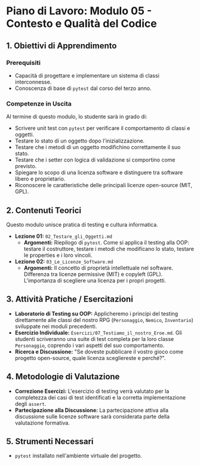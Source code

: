 # Piano di Lavoro: Modulo 05 - Contesto e Qualità del Codice

## 1. Obiettivi di Apprendimento

### Prerequisiti
*   Capacità di progettare e implementare un sistema di classi interconnesse.
*   Conoscenza di base di `pytest` dal corso del terzo anno.

### Competenze in Uscita
Al termine di questo modulo, lo studente sarà in grado di:
*   Scrivere unit test con `pytest` per verificare il comportamento di classi e oggetti.
*   Testare lo stato di un oggetto dopo l'inizializzazione.
*   Testare che i metodi di un oggetto modifichino correttamente il suo stato.
*   Testare che i setter con logica di validazione si comportino come previsto.
*   Spiegare lo scopo di una licenza software e distinguere tra software libero e proprietario.
*   Riconoscere le caratteristiche delle principali licenze open-source (MIT, GPL).

## 2. Contenuti Teorici
Questo modulo unisce pratica di testing e cultura informatica.

*   **Lezione 01:** `02_Testare_gli_Oggetti.md`
    *   **Argomenti:** Riepilogo di `pytest`. Come si applica il testing alla OOP: testare il costruttore, testare i metodi che modificano lo stato, testare le properties e i loro vincoli.
*   **Lezione 02:** `03_Le_Licenze_Software.md`
    *   **Argomenti:** Il concetto di proprietà intellettuale nel software. Differenza tra licenze permissive (MIT) e copyleft (GPL). L'importanza di scegliere una licenza per i propri progetti.

## 3. Attività Pratiche / Esercitazioni

*   **Laboratorio di Testing su OOP:** Applicheremo i principi del testing direttamente alle classi del nostro RPG (`Personaggio`, `Nemico`, `Inventario`) sviluppate nei moduli precedenti.
*   **Esercizio Individuale:** `Esercizi/07_Testiamo_il_nostro_Eroe.md`. Gli studenti scriveranno una suite di test completa per la loro classe `Personaggio`, coprendo i vari aspetti del suo comportamento.
*   **Ricerca e Discussione:** "Se doveste pubblicare il vostro gioco come progetto open-source, quale licenza scegliereste e perché?".

## 4. Metodologie di Valutazione

*   **Correzione Esercizi:** L'esercizio di testing verrà valutato per la completezza dei casi di test identificati e la corretta implementazione degli `assert`.
*   **Partecipazione alla Discussione:** La partecipazione attiva alla discussione sulle licenze software sarà considerata parte della valutazione formativa.

## 5. Strumenti Necessari

*   `pytest` installato nell'ambiente virtuale del progetto.